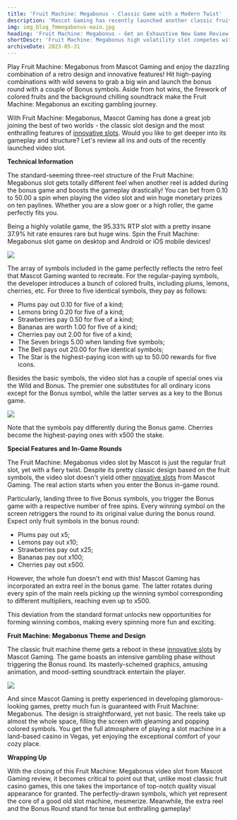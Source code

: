 ```yaml
---
title: 'Fruit Machine: Megabonus - Classic Game with a Modern Twist'
description: 'Mascot Gaming has recently launched another classic fruit slot yet enriched it with an exciting Bonus game. Find all ins and outs of the game here.'
img: img_blog_fmmegabonus-main.jpg
heading: 'Fruit Machine: Megabonus - Get an Exhaustive New Game Review'
shortDescr: 'Fruit Machine: Megabonus high volatility slot competes with other titles from the same provider by providing the classic theme with a modern and fiery twist. Mascot developers know well that everyone likes classic-themed spinning games, but the simplicity of old variations no longer keeps a gambler engaged. For that reason, the company added the Bonus in-game round to enliven the gameplay and make it more luscious - just as the pictured fruits are!'
archiveDate: 2023-05-31
---
```

Play Fruit Machine: Megabonus from Mascot Gaming and enjoy the dazzling combination of a retro design and innovative features! Hit high-paying combinations with wild sevens to grab a big win and launch the bonus round with a couple of Bonus symbols. Aside from hot wins, the firework of colored fruits and the background chilling soundtrack make the Fruit Machine: Megabonus an exciting gambling journey.

With Fruit Machine: Megabonus, Mascot Gaming has done a great job joining the best of two worlds - the classic slot design and the most enthralling features of [innovative slots](https://mascot.games/blog/riot-by-mascot-casino-games-try-demo-and-enjoy). Would you like to get deeper into its gameplay and structure? Let's review all ins and outs of the recently launched video slot.

**Technical Information**

The standard-seeming three-reel structure of the Fruit Machine: Megabonus slot gets totally different feel when another reel is added during the bonus game and boosts the gameplay drastically! You can bet from 0.10 to 50.00 a spin when playing the video slot and win huge monetary prizes on ten paylines. Whether you are a slow goer or a high roller, the game perfectly fits you.

Being a highly volatile game, the 95.33% RTP slot with a pretty insane 37.9% hit rate ensures rare but huge wins. Spin the Fruit Machine: Megabonus slot game on desktop and Android or iOS mobile devices!

![](../../images/img_blog_fmmegabonus-1.jpg)

The array of symbols included in the game perfectly reflects the retro feel that Mascot Gaming wanted to recreate. For the regular-paying symbols, the developer introduces a bunch of colored fruits, including plums, lemons, cherries, etc. For three to five identical symbols, they pay as follows:

- Plums pay out 0.10 for five of a kind;
- Lemons bring 0.20 for five of a kind;
- Strawberries pay 0.50 for five of a kind;
- Bananas are worth 1.00 for five of a kind;
- Cherries pay out 2.00 for five of a kind;
- The Seven brings 5.00 when landing five symbols;
- The Bell pays out 20.00 for five identical symbols;
- The Star is the highest-paying icon with up to 50.00 rewards for five icons.

Besides the basic symbols, the video slot has a couple of special ones via the Wild and Bonus. The premier one substitutes for all ordinary icons except for the Bonus symbol, while the latter serves as a key to the Bonus game.

![](../../images/img_blog_fmmegabonus-2.jpg)

Note that the symbols pay differently during the Bonus game. Cherries become the highest-paying ones with x500 the stake.

**Special Features and In-Game Rounds**

The Fruit Machine: Megabonus video slot by Mascot is just the regular fruit slot, yet with a fiery twist. Despite its pretty classic design based on the fruit symbols, the video slot doesn't yield other [nnovative slots](https://mascot.games/blog/riot-by-mascot-casino-games-try-demo-and-enjoy) from Mascot Gaming. The real action starts when you enter the Bonus in-game round.

Particularly, landing three to five Bonus symbols, you trigger the Bonus game with a respective number of free spins. Every winning symbol on the screen retriggers the round to its original value during the bonus round. Expect only fruit symbols in the bonus round:

- Plums pay out x5;
- Lemons pay out x10;
- Strawberries pay out x25;
- Bananas pay out x100;
- Cherries pay out x500.

However, the whole fun doesn't end with this! Mascot Gaming has incorporated an extra reel in the bonus game. The latter rotates during every spin of the main reels picking up the winning symbol corresponding to different multipliers, reaching even up to x500.

This deviation from the standard format unlocks new opportunities for forming winning combos, making every spinning more fun and exciting.

**Fruit Machine: Megabonus Theme and Design**

The classic fruit machine theme gets a reboot in these [innovative slots](https://mascot.games/blog/riot-by-mascot-casino-games-try-demo-and-enjoy) by Mascot Gaming. The game boasts an intensive gambling phase without triggering the Bonus round. Its masterly-schemed graphics, amusing animation, and mood-setting soundtrack entertain the player.

![](../../images/img_blog_fmmegabonus-3.jpg)

And since Mascot Gaming is pretty experienced in developing glamorous-looking games, pretty much fun is guaranteed with Fruit Machine: Megabonus. The design is straightforward, yet not basic. The reels take up almost the whole space, filling the screen with gleaming and popping colored symbols. You get the full atmosphere of playing a slot machine in a land-based casino in Vegas, yet enjoying the exceptional comfort of your cozy place.

**Wrapping Up**

With the closing of this Fruit Machine: Megabonus video slot from Mascot Gaming review, it becomes critical to point out that, unlike most classic fruit casino games, this one takes the importance of top-notch quality visual appearance for granted. The perfectly-drawn symbols, which yet represent the core of a good old slot machine, mesmerize. Meanwhile, the extra reel and the Bonus Round stand for tense but enthralling gameplay!
